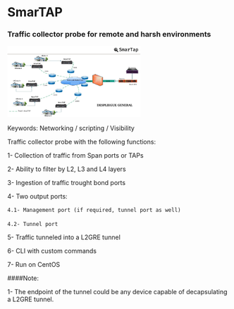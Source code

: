 # SmarTAP
### Traffic collector probe for remote and harsh environments 

<img src="https://github.com/Alek3498/SmarTAP/blob/main/Despliegue-General.png" width="60%" height="60%">

Keywords: Networking / scripting / Visibility

Traffic collector probe with the following functions:

1- Collection of traffic from Span ports or TAPs

2- Ability to filter by L2, L3 and L4 layers

3- Ingestion of traffic trought bond ports

4- Two output ports:

    4.1- Management port (if required, tunnel port as well)
    
    4.2- Tunnel port
    
5- Traffic tunneled into a L2GRE tunnel

6- CLI with custom commands

7- Run on CentOS

####Note:

1- The endpoint of the tunnel could be any device capable of decapsulating a L2GRE tunnel.
